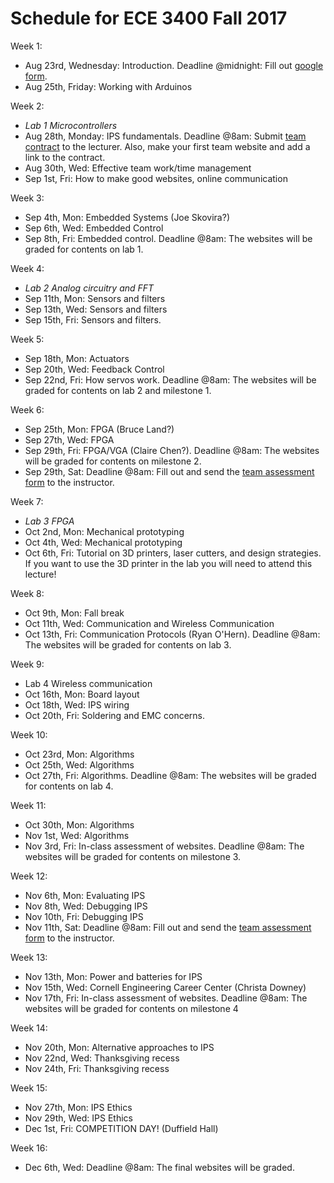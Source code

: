 # Schedule for ECE 3400 Fall 2017

Week 1:
* Aug 23rd, Wednesday: Introduction. Deadline @midnight: Fill out [google form](https://goo.gl/forms/G54ZCPmXbgT65QS32).
* Aug 25th, Friday: Working with Arduinos

Week 2:
* *Lab 1 Microcontrollers*
* Aug 28th, Monday: IPS fundamentals. Deadline @8am: Submit [team contract](./Teamwork/Team_Contract.md) to the lecturer. Also, make your first team website and add a link to the contract.
* Aug 30th, Wed: Effective team work/time management
* Sep 1st, Fri: How to make good websites, online communication

Week 3:
* Sep 4th, Mon: Embedded Systems (Joe Skovira?)
* Sep 6th, Wed: Embedded Control 
* Sep 8th, Fri: Embedded control. Deadline @8am: The websites will be graded for contents on lab 1.

Week 4:
* *Lab 2 Analog circuitry and FFT*
* Sep 11th, Mon: Sensors and filters
* Sep 13th, Wed: Sensors and filters
* Sep 15th, Fri: Sensors and filters. 

Week 5:
* Sep 18th, Mon: Actuators
* Sep 20th, Wed: Feedback Control
* Sep 22nd, Fri: How servos work. Deadline @8am: The websites will be graded for contents on lab 2 and milestone 1.

Week 6:
* Sep 25th, Mon: FPGA (Bruce Land?)
* Sep 27th, Wed: FPGA
* Sep 29th, Fri: FPGA/VGA (Claire Chen?). Deadline @8am: The websites will be graded for contents on milestone 2.
* Sep 29th, Sat: Deadline @8am: Fill out and send the [team assessment form](./Teamwork/GroupProcess-QualitativePeerSelfEval.docx) to the instructor.

Week 7:
* *Lab 3 FPGA*
* Oct 2nd, Mon: Mechanical prototyping
* Oct 4th, Wed: Mechanical prototyping 
* Oct 6th, Fri: Tutorial on 3D printers, laser cutters, and design strategies. If you want to use the 3D printer in the lab you will need to attend this lecture!

Week 8:
* Oct 9th, Mon: Fall break
* Oct 11th, Wed: Communication and Wireless Communication
* Oct 13th, Fri: Communication Protocols (Ryan O'Hern). Deadline @8am: The websites will be graded for contents on lab 3.

Week 9:
* Lab 4 Wireless communication
* Oct 16th, Mon: Board layout
* Oct 18th, Wed: IPS wiring
* Oct 20th, Fri: Soldering and EMC concerns. 

Week 10:
* Oct 23rd, Mon: Algorithms
* Oct 25th, Wed: Algorithms
* Oct 27th, Fri: Algorithms. Deadline @8am: The websites will be graded for contents on lab 4.

Week 11:
* Oct 30th, Mon: Algorithms
* Nov 1st, Wed: Algorithms
* Nov 3rd, Fri: In-class assessment of websites. Deadline @8am: The websites will be graded for contents on milestone 3.

Week 12:
* Nov 6th, Mon: Evaluating IPS
* Nov 8th, Wed: Debugging IPS
* Nov 10th, Fri: Debugging IPS
* Nov 11th, Sat: Deadline @8am: Fill out and send the [team assessment form](./Teamwork/GroupProcess-QualitativePeerSelfEval.docx) to the instructor.

Week 13:
* Nov 13th, Mon: Power and batteries for IPS
* Nov 15th, Wed: Cornell Engineering Career Center (Christa Downey)
* Nov 17th, Fri: In-class assessment of websites. Deadline @8am: The websites will be graded for contents on milestone 4

Week 14:
* Nov 20th, Mon: Alternative approaches to IPS
* Nov 22nd, Wed: Thanksgiving recess
* Nov 24th, Fri: Thanksgiving recess

Week 15:
* Nov 27th, Mon: IPS Ethics
* Nov 29th, Wed: IPS Ethics
* Dec 1st, Fri: COMPETITION DAY! (Duffield Hall)

Week 16:
- Dec 6th, Wed: Deadline @8am: The final websites will be graded.

